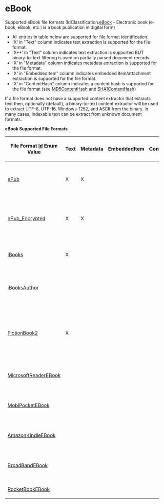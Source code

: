 # eBook

Supported eBook file formats (IdClassification.<a href="1e3a8090-926a-275b-2e9c-c0851d3c49e2">eBook</a> - Electronic book (e-book, eBook, etc.) is a book publication in digital form)
<ul><li>All entries in table below are supported for file format identification.</li><li>'X' in "Text" column indicates text extraction is supported for the file format.</li><li>'X**' in "Text" column indicates text extraction is supported BUT binary-to-text filtering is used on partially parsed document records.</li><li>'X' in "Metadata" column indicates metadata extraction is supported for the file format.</li><li>'X' in "EmbeddedItem" column indicates embedded item/attachment extraction is supported for the file format.</li><li>'X' in "ContentHash" column indicates a content hash is supported for the file format (see <a href="a852bcf7-e763-6d05-21d0-198c8c9e1fe3">MD5ContentHash</a> and <a href="66becb90-e903-e12d-cf4d-2a8aa6b65937">SHA1ContentHash</a>)</li></ul>






If a file format does not have a supported content extractor that extracts text then, optionally (default), a binary-to-text content extractor will be used to extract UTF-8, UTF-16, Windows-1252, and ASCII from the binary. In many cases, indexable text can be extract from unknown document formats.


<p><strong>eBook Supported File Formats</strong></p><table><thead><tr><th><p>

File Format <a href="6f1047fb-7367-c09c-5621-ae7632c8404b">Id</a> Enum Value</p></th>
<th><p>Text</p></th>
<th><p>Metadata</p></th>
<th><p>EmbeddedItem</p></th>
<th><p>ContentHash</p></th>
<th><p>Description</p></th>
</tr></thead><tr><td><p><a href="6f1047fb-7367-c09c-5621-ae7632c8404b">ePub</a></p></td>
<td><p>X</p></td>
<td><p>X</p></td>
<td><p /></td>
<td><p /></td>
<td><p>Open eBook Forum (of the International Digital Publishing Forum (IDPF)) ePub book format (.epub).</p></td>
</tr><tr><td><p><a href="6f1047fb-7367-c09c-5621-ae7632c8404b">ePub_Encrypted</a></p></td>
<td><p>X</p></td>
<td><p>X</p></td>
<td><p /></td>
<td><p /></td>
<td><p>Encrypted Open eBook Forum (of the International Digital Publishing Forum (IDPF)) ePub book format (.epub).</p></td>
</tr><tr><td><p><a href="6f1047fb-7367-c09c-5621-ae7632c8404b">iBooks</a></p></td>
<td><p>X</p></td>
<td><p /></td>
<td><p /></td>
<td><p /></td>
<td><p>Apple iBooks electronic book (eBook) file format (.ibooks).</p></td>
</tr><tr><td><p><a href="6f1047fb-7367-c09c-5621-ae7632c8404b">iBooksAuthor</a></p></td>
<td><p /></td>
<td><p /></td>
<td><p /></td>
<td><p /></td>
<td><p>Apple iBooks Author electronic book (eBook) authoring application file format (.iba).</p></td>
</tr><tr><td><p><a href="6f1047fb-7367-c09c-5621-ae7632c8404b">FictionBook2</a></p></td>
<td><p>X</p></td>
<td><p /></td>
<td><p /></td>
<td><p /></td>
<td><p>FictionBook 2.0 file saved in an eBook format. This XML based format was developed in Russia and specifies the structure of the eBook instead of the appearance (.fb2).</p></td>
</tr><tr><td><p><a href="6f1047fb-7367-c09c-5621-ae7632c8404b">MicrosoftReaderEBook</a></p></td>
<td><p /></td>
<td><p /></td>
<td><p /></td>
<td><p /></td>
<td><p>Microsoft Reader software (discontinued) eBook format (.lit).</p></td>
</tr><tr><td><p><a href="6f1047fb-7367-c09c-5621-ae7632c8404b">MobiPocketEBook</a></p></td>
<td><p /></td>
<td><p /></td>
<td><p /></td>
<td><p /></td>
<td><p>Mobipocket eBook format (purchased by Amazon.com) (.mobi).</p></td>
</tr><tr><td><p><a href="6f1047fb-7367-c09c-5621-ae7632c8404b">AmazonKindleEBook</a></p></td>
<td><p /></td>
<td><p /></td>
<td><p /></td>
<td><p /></td>
<td><p>Amazon Kindle eBook format (.azw;.azw3;.azw4;.azw6).</p></td>
</tr><tr><td><p><a href="6f1047fb-7367-c09c-5621-ae7632c8404b">BroadBandEBook</a></p></td>
<td><p /></td>
<td><p /></td>
<td><p /></td>
<td><p /></td>
<td><p>BroadBand eBook (created by Sony for Sony ebook readers) (.lrf).</p></td>
</tr><tr><td><p><a href="6f1047fb-7367-c09c-5621-ae7632c8404b">RocketBookEBook</a></p></td>
<td><p /></td>
<td><p /></td>
<td><p /></td>
<td><p /></td>
<td><p>Rocket Book eBook (.rb).</p></td>
</tr></table>